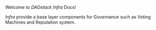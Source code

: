 Welcome to *DAOstack Infra* Docs!

*Infra* provide a base layer components for Governance such as Voting Machines and Reputation system.
